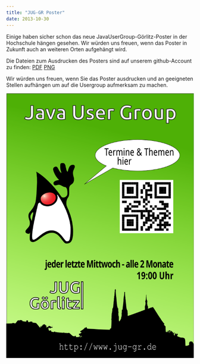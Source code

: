 ```yaml
---
title: "JUG-GR Poster"
date: 2013-10-30
---
```


Einige haben sicher schon das neue JavaUserGroup-Görlitz-Poster in der Hochschule hängen gesehen. Wir würden uns freuen,
wenn das Poster in Zukunft auch an weiteren Orten aufgehängt wird.

Die Dateien zum Ausdrucken des Posters sind auf unserem github-Account zu finden:
[PDF](http://github.com/juggr/grafiken/raw/master/Plakat/pdf/JUGG-Plakat-gruen2.pdf)
[PNG](http://github.com/juggr/grafiken/raw/master/Plakat/png/JUGG-Plakat-gruen2.png)

Wir würden uns freuen, wenn Sie das Poster ausdrucken und an geeigneten Stellen aufhängen um auf die Usergroup
aufmerksam zu machen.

![Poster](http://github.com/juggr/grafiken/raw/master/Plakat/png/JUGG-Plakat-gruen2.png "Poster")
